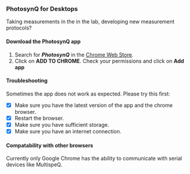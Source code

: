 ### PhotosynQ for Desktops
Taking measurements in the in the lab, developing new measurement protocols?

#### Download the PhotosynQ app
1. Search for ***PhotosynQ*** in the [Chrome Web Store](https://chrome.google.com/webstore).
2. Click on **ADD TO CHROME**. Check your permissions and click on **Add app**

#### Troubleshooting
Sometimes the app does not work as expected. Please try this first:

- [x] Make sure you have the latest version of the app and the chrome browser.
- [x] Restart the browser.
- [x] Make sure you have sufficient storage.
- [x] Make sure you have an internet connection.

#### Compatability with other browsers
Currently only Google Chrome has the ability to communicate with serial devices like MultispeQ. 
